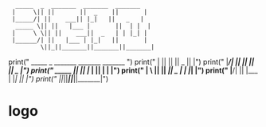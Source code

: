       _____  _  _______  _______  _______
     |     \|| ||       ||  _    ||       |
     |_____/| ||    ___|| |_|   ||   _   |
      _____ \|| ||   |___ |       ||  | |  |
     |     \ \|| ||    ___||  _   | | |_| |
     |______/| ||   |___ | |_|   ||       |
             \||_||_______||_______||_______|
print("      _____  _  _______  _______  _______ ")
print("     |     \|| ||       ||  _    ||       |")
print("     |_____/| ||    ___|| |_|   ||   _   |")
print("      _____ \|| ||   |___ |       ||  | |  |")
print("     |     \ \|| ||    ___||  _   | | |_| |")
print("     |______/| ||   |___ | |_|   ||       |")
print("             \||_||_______||_______||_______|")
# logo
